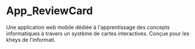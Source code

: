 # App_ReviewCard
Une application web mobile dédiée à l'apprentissage des concepts informatiques à travers un système de cartes interactives. Conçue pour les kheys de l'informati.
